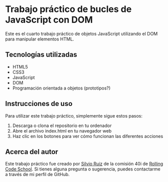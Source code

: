 # Trabajo práctico de bucles de JavaScript con DOM

Este es el cuarto trabajo práctico de objetos JavaScript utilizando el DOM para manipular elementos HTML.

## Tecnologías utilizadas

- HTML5
- CSS3
- JavaScript
- DOM
- Programación orientada a objetos (prototipos?)

## Instrucciones de uso

Para utilizar este trabajo práctico, simplemente sigue estos pasos:

1. Descarga o clona el repositorio en tu ordenador
2. Abre el archivo index.html en tu navegador web
3. Haz clic en los botones para ver cómo funcionan las diferentes acciones

## Acerca del autor

Este trabajo práctico fue creado por [Silvio Ruiz](https://github.com/silviojrcc) de la comisión 40i de [Rolling Code School](https://rollingcodeschool.com/). Si tienes alguna pregunta o sugerencia, puedes contactarme a través de mi perfil de GitHub.
